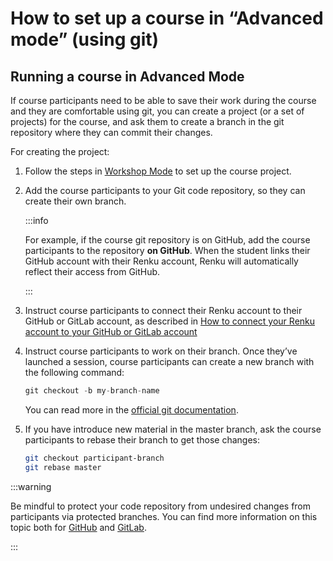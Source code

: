 # How to set up a course in “Advanced mode” (using git)

## Running a course in Advanced Mode

If course participants need to be able to save their work during the course and they are comfortable using git, you can create a project (or a set of projects) for the course, and ask them to create a branch in the git repository where they can commit their changes.

For creating the project:

1. Follow the steps in [Workshop Mode](https://www.notion.so/Workshop-Mode-1460df2efafc804e9fa9e3cebb8262ef?pvs=21) to set up the course project.
2. Add the course participants to your Git code repository, so they can create their own branch.

    :::info

    For example, if the course git repository is on GitHub, add the course participants to the repository **on GitHub**. When the student links their GitHub account with their Renku account, Renku will automatically reflect their access from GitHub.

    :::

3. Instruct course participants to connect their Renku account to their GitHub or GitLab account, as described in [How to connect your Renku account to your GitHub or GitLab account](/docs/users/code/guides/connect-renku-account-to-github-or-gitlab-account)
4. Instruct course participants to work on their branch. Once they’ve launched a session, course participants can create a new branch with the following command:

    ```jsx
    git checkout -b my-branch-name
    ```

    You can read more in the [official git documentation](https://git-scm.com/docs/git-checkout).

5. If you have introduce new material in the master branch, ask the course participants to rebase their branch to get those changes:

    ```bash
    git checkout participant-branch
    git rebase master
    ```


:::warning

Be mindful to protect your code repository from undesired changes from participants via protected branches. You can find more information on this topic both for [GitHub](https://docs.github.com/en/repositories/configuring-branches-and-merges-in-your-repository/managing-protected-branches/about-protected-branches) and [GitLab](https://docs.gitlab.com/ee/user/project/repository/branches/protected.html).

:::
